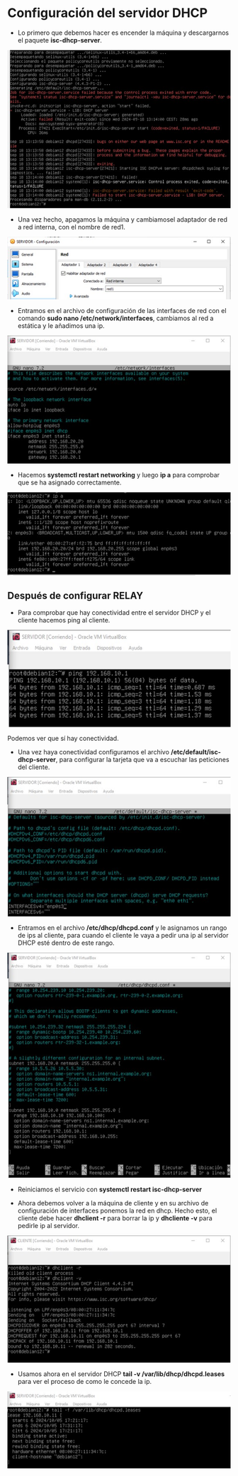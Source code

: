 # Configuración del servidor DHCP

- Lo primero que debemos hacer es encender la máquina y descargarnos el paquete **isc-dhcp-server**.

![Isc-dhcp-server](img/iscserver.jpg)

- Una vez hecho, apagamos la máquina y cambiamosel adaptador de red a red interna, con el nombre de red1.

![Red servidor](img/redservidor.jpg)

- Entramos en el archivo de configuración de las interfaces de red con el comando **sudo nano /etc/network/interfaces**, cambiamos al red a estática y le añadimos una ip.

![Estática server](img/Imagen13.jpg)

- Hacemos **systemctl restart networking** y luego **ip a** para comprobar que se ha asignado correctamente.

![Ip a server](img/Imagen14.jpg)

## Después de configurar RELAY

- Para comprobar que hay conectividad entre el servidor DHCP y el cliente hacemos ping al cliente.

![Ping servidor](img/pingservidor.jpg)

Podemos ver que sí hay conectividad.

- Una vez haya conectividad configuramos el archivo **/etc/default/isc-dhcp-server**, para
configurar la tarjeta que va a escuchar las peticiones del cliente.

![peticion](img/interfazdhcp.jpg)

- Entramos en el archivo **/etc/dhcp/dhcpd.conf** y le asignamos un rango de ips al cliente, para cuando el cliente le vaya a pedir una ip al servidor DHCP esté dentro de este rango.

![rango](img/Imagen23.jpg)

- Reiniciamos el servicio con **systemctl restart isc-dhcp-server**

- Ahora debemos volver a la máquina de cliente y en su archivo de configuración de interfaces ponemos la red en dhcp. Hecho esto, el cliente debe hacer **dhclient -r** para borrar la ip y **dhcliente -v** para pedirle ip al servidor.

![dhclient](img/Imagen27.jpg)

- Usamos ahora en el servidor DHCP **tail -v /var/lib/dhcp/dhcpd.leases** para ver el proceso de como le concede la ip.

![rango](img/Imagen28.jpg)
